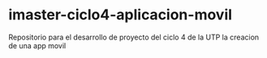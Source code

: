 # imaster-ciclo4-aplicacion-movil
Repositorio para el desarrollo de proyecto del ciclo 4 de la UTP la creacion de una app movil 

